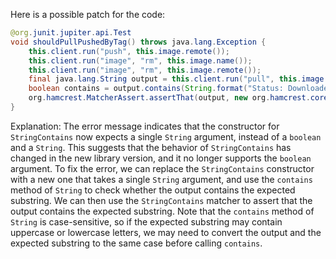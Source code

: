 Here is a possible patch for the code:
```java
@org.junit.jupiter.api.Test
void shouldPullPushedByTag() throws java.lang.Exception {
    this.client.run("push", this.image.remote());
    this.client.run("image", "rm", this.image.name());
    this.client.run("image", "rm", this.image.remote());
    final java.lang.String output = this.client.run("pull", this.image.remote());
    boolean contains = output.contains(String.format("Status: Downloaded newer image for %s", this.image.remote()));
    org.hamcrest.MatcherAssert.assertThat(output, new org.hamcrest.core.StringContains("Status: Downloaded newer image for " + this.image.remote()));
}
```
Explanation:
The error message indicates that the constructor for `StringContains` now expects a single `String` argument, instead of a `boolean` and a `String`. This suggests that the behavior of `StringContains` has changed in the new library version, and it no longer supports the `boolean` argument.
To fix the error, we can replace the `StringContains` constructor with a new one that takes a single `String` argument, and use the `contains` method of `String` to check whether the output contains the expected substring.
We can then use the `StringContains` matcher to assert that the output contains the expected substring.
Note that the `contains` method of `String` is case-sensitive, so if the expected substring may contain uppercase or lowercase letters, we may need to convert the output and the expected substring to the same case before calling `contains`.